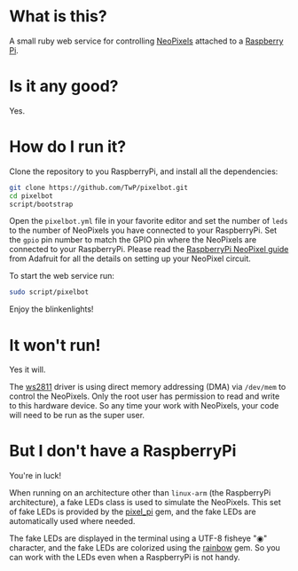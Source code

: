 # What is this?

A small ruby web service for controlling
[NeoPixels](https://www.adafruit.com/category/168) attached to a
[Raspberry Pi](http://www.raspberrypi.org).

# Is it any good?

Yes.

# How do I run it?

Clone the repository to you RaspberryPi, and install all the dependencies:

```sh
git clone https://github.com/TwP/pixelbot.git
cd pixelbot
script/bootstrap
```

Open the `pixelbot.yml` file in your favorite editor and set the number of
`leds` to the number of NeoPixels you have connected to your RaspberryPi. Set
the `gpio` pin number to match the GPIO pin where the NeoPixels are connected to
your RaspberryPi. Please read the [RaspberryPi NeoPixel guide](https://learn.adafruit.com/neopixels-on-raspberry-pi/overview)
from Adafruit for all the details on setting up your NeoPixel circuit.

To start the web service run:

```sh
sudo script/pixelbot
```

Enjoy the blinkenlights!

# It won't run!

Yes it will.

The [ws2811](https://github.com/jgarff/rpi_ws281x) driver is using direct memory
addressing (DMA) via `/dev/mem` to control the NeoPixels. Only the root user has
permission to read and write to this hardware device. So any time your work with
NeoPixels, your code will need to be run as the super user.

# But I don't have a RaspberryPi

You're in luck!

When running on an architecture other than `linux-arm` (the RaspberryPi
architecture), a fake LEDs class is used to simulate the NeoPixels. This set of
fake LEDs is provided by the [pixel_pi](https://github.com/TwP/pixel_pi) gem,
and the fake LEDs are automatically used where needed.

The fake LEDs are displayed in the terminal using a UTF-8 fisheye "◉" character,
and the fake LEDs are colorized using the [rainbow]() gem. So you can work with
the LEDs even when a RaspberryPi is not handy.
